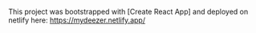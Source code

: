 This project was bootstrapped with [Create React App] and deployed on netlify here: https://mydeezer.netlify.app/ 

